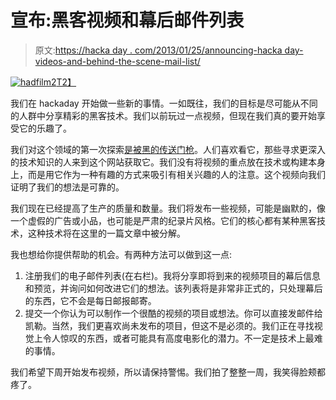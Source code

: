 # 宣布:黑客视频和幕后邮件列表

> 原文:[https://hacka day . com/2013/01/25/announcing-hacka day-videos-and-behind-the-scene-mail-list/](https://hackaday.com/2013/01/25/announcing-hackaday-videos-and-behind-the-scenes-mailing-list/)

[![hadfilm2](../Images/243a0befc6cdfd20a56f834b06d7f249.png)T2】](http://hackaday.com/wp-content/uploads/2013/01/hadfilm2.jpg)

我们在 hackaday 开始做一些新的事情。一如既往，我们的目标是尽可能从不同的人群中分享精彩的黑客技术。我们以前玩过一点视频，但现在我们真的要开始享受它的乐趣了。

我们对这个领域的第一次探索[是被黑的传送门枪](https://www.youtube.com/watch?v=LZkApleQQpk)。人们喜欢看它，那些寻求更深入的技术知识的人来到这个网站获取它。我们没有将视频的重点放在技术或构建本身上，而是用它作为一种有趣的方式来吸引有相关兴趣的人的注意。这个视频向我们证明了我们的想法是可靠的。

我们现在已经提高了生产的质量和数量。我们将发布一些视频，可能是幽默的，像一个虚假的广告或小品，也可能是严肃的纪录片风格。它们的核心都有某种黑客技术，这种技术将在这里的一篇文章中被分解。

我也想给你提供帮助的机会。有两种方法可以做到这一点:

1.  注册我们的电子邮件列表(在右栏)。我将分享即将到来的视频项目的幕后信息和预览，并询问如何改进它们的想法。该列表将是非常非正式的，只处理幕后的东西，它不会是每日邮报邮寄。
2.  提交一个你认为可以制作一个很酷的视频的项目或想法。你可以直接发邮件给凯勒。当然，我们更喜欢尚未发布的项目，但这不是必须的。我们正在寻找视觉上令人惊叹的东西，或者可能具有高度电影化的潜力。不一定是技术上最难的事情。

我们希望下周开始发布视频，所以请保持警惕。我们拍了整整一周，我笑得脸颊都疼了。